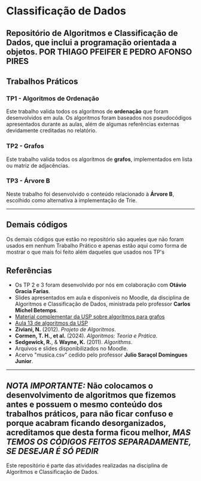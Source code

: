 # Classificação de Dados 
Repositório de Algoritmos e Classificação de Dados, que inclui a programação orientada a objetos.
POR THIAGO PFEIFER E PEDRO AFONSO PIRES
---

## Trabalhos Práticos

### TP1 - Algoritmos de Ordenação
Este trabalho valida todos os algoritmos de **ordenação** que foram desenvolvidos em aula. Os algoritmos foram baseados nos pseudocódigos apresentados durante as aulas, além de algumas referências externas devidamente creditadas no relatório.

### TP2 - Grafos
Este trabalho valida todos os algoritmos de **grafos**, implementados em lista ou matriz de adjacências.

### TP3 - Árvore B
Neste trabalho foi desenvolvido o conteúdo relacionado à **Árvore B**, escolhido como alternativa à implementação de Trie.

---
## Demais códigos

Os demais códigos que estão no repositório são aqueles que não foram usados em nenhum Trabalho Prático e apenas estão aqui como forma de mostrar o que mais foi feito além daqueles que usados nos TP's


## Referências

- Os TP 2 e 3 foram desenvolvido por nós em colaboração com **Otávio Gracia Farias**.
- Slides apresentados em aula e disponíveis no Moodle, da disciplina de Algoritmos e Classificação de Dados, ministrada pelo professor **Carlos Michel Betemps**.
- [Material complementar da USP sobre algoritmos para grafos](https://www.ime.usp.br/~pf/algoritmos_para_grafos/aulas/bellman-ford.html)
- [Aula 13 de algoritmos da USP](https://www.each.usp.br/digiampietri/SIN5013/Karina_Aula13AA.pdf)
- **Ziviani, N.** (2012). *Projeto de Algoritmos*.
- **Cormen, T. H., et al.** (2024). *Algoritmos: Teoria e Prática*.
- **Sedgewick, R.**, & **Wayne, K.** (2011). *Algorithms*.
- Arquivos e slides disponibilizados no Moodle.
- Acervo "musica.csv" cedido pelo professor **Julio Saraçol Domingues Junior**.

---
*NOTA IMPORTANTE:*
Não colocamos o desenvolvimento de algoritmos que fizemos antes e possuem o mesmo conteúdo dos trabalhos práticos, para não ficar confuso e porque acabram ficando desorganizados, acreditamos que desta forma ficou melhor, *MAS TEMOS OS CÓDIGOS FEITOS SEPARADAMENTE, SE DESEJAR É SÓ PEDIR*
---

Este repositório é parte das atividades realizadas na disciplina de Algoritmos e Classificação de Dados.

